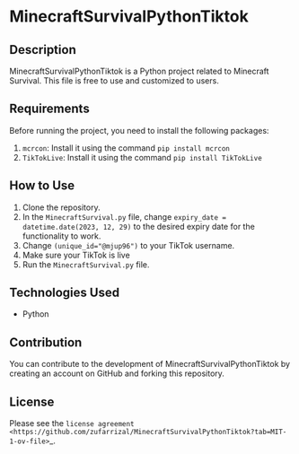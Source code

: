 # MinecraftSurvivalPythonTiktok

## Description
MinecraftSurvivalPythonTiktok is a Python project related to Minecraft Survival. This file is free to use and customized to users.

## Requirements
Before running the project, you need to install the following packages:
1. `mcrcon`: Install it using the command `pip install mcrcon`
2. `TikTokLive`: Install it using the command `pip install TikTokLive`

## How to Use
1. Clone the repository.
2. In the `MinecraftSurvival.py` file, change `expiry_date = datetime.date(2023, 12, 29)` to the desired expiry date for the functionality to work.
3. Change `(unique_id="@mjup96")` to your TikTok username.
4. Make sure your TikTok is live
5. Run the `MinecraftSurvival.py` file.
## Technologies Used
- Python

## Contribution
You can contribute to the development of MinecraftSurvivalPythonTiktok by creating an account on GitHub and forking this repository.

## License
Please see the `license agreement <https://github.com/zufarrizal/MinecraftSurvivalPythonTiktok?tab=MIT-1-ov-file>`_.


